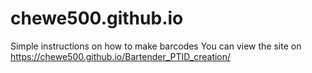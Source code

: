 # chewe500.github.io

Simple instructions on how to make barcodes
You can view the site on https://chewe500.github.io/Bartender_PTID_creation/
